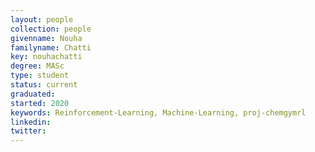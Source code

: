 ```yaml
---
layout: people
collection: people
givenname: Nouha
familyname: Chatti
key: nouhachatti
degree: MASc
type: student
status: current
graduated: 
started: 2020
keywords: Reinforcement-Learning, Machine-Learning, proj-chemgymrl
linkedin:
twitter:
---
```




